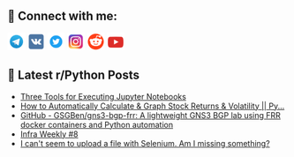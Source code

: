 ## 🔎 Connect with me:
[<img src="https://github.com/bullbesh/bullbesh/blob/main/images/Telegram.png" width="32" height="32" />](https://t.me/bullbesh)
[<img src="https://github.com/bullbesh/bullbesh/blob/main/images/VK.png" width="32" height="32" />](https://vk.com/bullbesh)
[<img src="https://github.com/bullbesh/bullbesh/blob/main/images/Twitter.png" width="32" height="32" />](https://twitter.com/bullbesh1)
[<img src="https://github.com/bullbesh/bullbesh/blob/main/images/Instagram.png" width="32" height="32" />](https://www.instagram.com/bullbesh)
[<img src="https://github.com/bullbesh/bullbesh/blob/main/images/Reddit.png" width="32" height="32" />](https://www.reddit.com/user/bullbesh)
[<img src="https://github.com/bullbesh/bullbesh/blob/main/images/YouTube.png" width="32" height="32" />](https://www.youtube.com/channel/UCtfjRs6uzgq5mfm8S06WTcg)

## 📕 Latest r/Python Posts
<!-- BLOG-POST-LIST:START -->
- [Three Tools for Executing Jupyter Notebooks](https://www.reddit.com/r/Python/comments/w7ugl3/three_tools_for_executing_jupyter_notebooks/)
- [How to Automatically Calculate &amp; Graph Stock Returns &amp; Volatility || Py...](https://www.reddit.com/r/Python/comments/w7tbq5/how_to_automatically_calculate_graph_stock/)
- [GitHub - GSGBen/gns3-bgp-frr: A lightweight GNS3 BGP lab using FRR docker containers and Python automation](https://www.reddit.com/r/Python/comments/w7s2pu/github_gsgbengns3bgpfrr_a_lightweight_gns3_bgp/)
- [Infra Weekly #8](https://www.reddit.com/r/Python/comments/w7rq9p/infra_weekly_8/)
- [I can&#39;t seem to upload a file with Selenium. Am I missing something?](https://www.reddit.com/r/Python/comments/w7r8ao/i_cant_seem_to_upload_a_file_with_selenium_am_i/)
<!-- BLOG-POST-LIST:END -->
